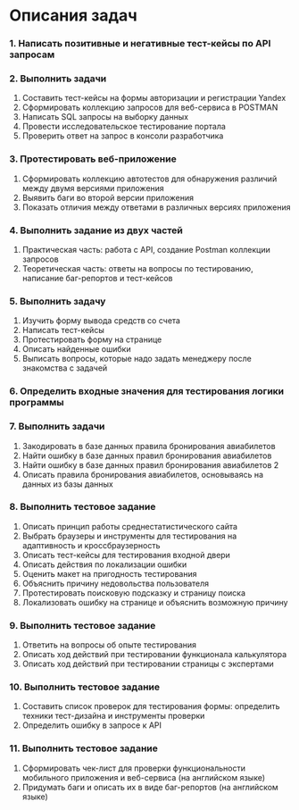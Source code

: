 <h1>Описания задач</h1>
<h3>1. Написать позитивные и негативные тест-кейсы по API запросам</h3>
<h3>2. Выполнить задачи</h3>
<ol>
  <li>Составить тест-кейсы на формы авторизации и регистрации Yandex</li>
  <li>Сформировать коллекцию запросов для веб-сервиса в POSTMAN</li>
  <li>Написать SQL запросы на выборку данных</li>
  <li>Провести исследовательское тестирование портала</li>
  <li>Проверить ответ на запрос в консоли разработчика</li>
</ol>
<h3>3. Протестировать веб-приложение</h3>
<ol>
  <li>Сформировать коллекцию автотестов для обнаружения различий между двумя версиями приложения</li>
  <li>Выявить баги во второй версии приложения</li>
  <li>Показать отличия между ответами в различных версиях приложения</li>
</ol>
<h3>4. Выполнить задание из двух частей</h3>
<ol>
  <li>Практическая часть: работа с API, создание Postman коллекции запросов</li>
  <li>Теоретическая часть: ответы на вопросы по тестированию, написание баг-репортов и тест-кейсов</li>
</ol>
<h3>5. Выполнить задачу</h3>
<ol>
  <li>Изучить форму вывода средств со счета</li>
  <li>Написать тест-кейсы</li>
  <li>Протестировать форму на странице</li>
  <li>Описать найденные ошибки</li>
  <li>Выписать вопросы, которые надо задать менеджеру после знакомства с задачей</li>
</ol>
<h3>6. Определить входные значения для тестирования логики программы</h3>
<h3>7. Выполнить задачи</h3>
<ol>
  <li>Закодировать в базе данных правила бронирования авиабилетов</li>
  <li>Найти ошибку в базе данных правил бронирования авиабилетов</li>
  <li>Найти ошибку в базе данных правил бронирования авиабилетов 2</li>
  <li>Описать правила бронирования авиабилетов, основываясь на данных из базы данных</li>
</ol>
<h3>8. Выполнить тестовое задание</h3>
<ol>
  <li>Описать принцип работы среднестатистического сайта</li>
  <li>Выбрать браузеры и инструменты для тестирования на адаптивность и кроссбраузерность</li>
  <li>Описать тест-кейсы для тестирования входной двери</li>
  <li>Описать действия по локализации ошибки</li>
  <li>Оценить макет на пригодность тестирования</li>
  <li>Объяснить причину недовольства пользователя</li>
  <li>Протестировать поисковую подсказку и страницу поиска</li>
  <li>Локализовать ошибку на странице и объяснить возможную причину</li>
</ol>
<h3>9. Выполнить тестовое задание</h3>
<ol>
  <li>Ответить на вопросы об опыте тестирования</li>
  <li>Описать ход действий при тестировании функционала калькулятора</li>
  <li>Описать ход действий при тестировании страницы с экспертами</li>
</ol>
<h3>10. Выполнить тестовое задание</h3>
<ol>
  <li>Составить список проверок для тестирования формы: определить техники тест-дизайна и инструменты проверки</li>
  <li>Определить ошибку в запросе к API</li>
</ol>
<h3>11. Выполнить тестовое задание</h3>
<ol>
  <li>Сформировать чек-лист для проверки функциональности мобильного приложения и веб-сервиса (на английском языке)</li>
  <li>Придумать баги и описать их в виде баг-репортов (на английском языке)</li>
</ol>
